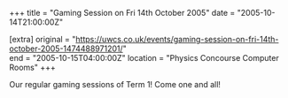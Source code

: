 +++
title = "Gaming Session on Fri 14th October 2005"
date = "2005-10-14T21:00:00Z"

[extra]
original = "https://uwcs.co.uk/events/gaming-session-on-fri-14th-october-2005-1474488971201/"    
end = "2005-10-15T04:00:00Z"
location = "Physics Concourse Computer Rooms"
+++

Our regular gaming sessions of Term 1\! Come one and all\!

